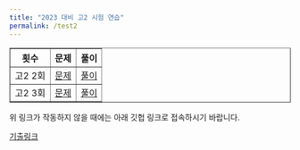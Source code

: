 ```yaml
---
title: "2023 대비 고2 시험 연습"
permalink: /test2
---
```

 

<table border="1">
<th>횟수</th> <th>문제</th> <th>풀이</th> 
 <tr>
	<td>고2 2회</td>
    <td><a href="/pdf/test2nd/고2 2회.pdf">문제</a></td>
    <td><a href="/pdf/test2nd/%5B풀이%5D 고2 2회.pdf">풀이</a></td>
  </tr>
   <tr>
	<td>고2 3회</td>
    <td><a href="/pdf/test2nd/고2 3회.pdf">문제</a></td>
    <td><a href="/pdf/test2nd/%5B풀이%5D 고2 3회.pdf">풀이</a></td>
  </tr>
</table>

위 링크가 작동하지 않을 때에는 아래 깃헙 링크로 접속하시기 바랍니다.

[기출링크](https://github.com/gwandae/test/tree/main/pdf/test2nd)